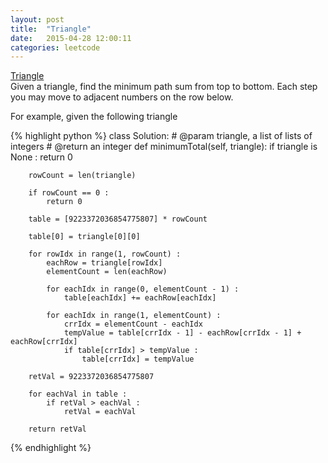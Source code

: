 ```yaml
---
layout: post
title:  "Triangle"
date:   2015-04-28 12:00:11
categories: leetcode
---
```

[Triangle](https://leetcode.com/problems/triangle/)  
Given a triangle, find the minimum path sum from top to bottom. Each step you may move to adjacent numbers on the row below.  
  
For example, given the following triangle  

{% highlight python %}
class Solution:
    # @param triangle, a list of lists of integers
    # @return an integer
    def minimumTotal(self, triangle):
        if triangle is None :
            return 0
            
        rowCount = len(triangle)
        
        if rowCount == 0 :
            return 0
        
        table = [9223372036854775807] * rowCount
        
        table[0] = triangle[0][0]
        
        for rowIdx in range(1, rowCount) :
            eachRow = triangle[rowIdx]
            elementCount = len(eachRow)
            
            for eachIdx in range(0, elementCount - 1) :
                table[eachIdx] += eachRow[eachIdx]
            
            for eachIdx in range(1, elementCount) :
                crrIdx = elementCount - eachIdx
                tempValue = table[crrIdx - 1] - eachRow[crrIdx - 1] + eachRow[crrIdx]
                if table[crrIdx] > tempValue :
                    table[crrIdx] = tempValue
                    
        retVal = 9223372036854775807
        
        for eachVal in table :
            if retVal > eachVal :
                retVal = eachVal
                
        return retVal
            
{% endhighlight %}